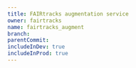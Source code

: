 ```yaml
---
title: FAIRtracks augmentation service
owner: fairtracks
name: fairtracks_augment
branch:
parentCommit:
includeInDev: true
includeInProd: true
---
```

